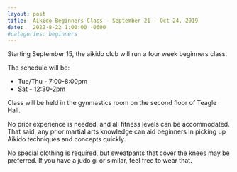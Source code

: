 ```yaml
---
layout: post
title:  Aikido Beginners Class - September 21 - Oct 24, 2019
date:   2022-8-22 1:00:00 -0600
#categories: beginners
---
```


Starting September 15, the aikido club will run a four week beginners class.

The schedule will be:
* Tue/Thu - 7:00-8:00pm
* Sat - 12:30-2pm

Class will be held in the gynmastics room on the second floor of Teagle Hall.

No prior experience is needed, and all fitness levels can be accommodated. That said, any prior martial arts knowledge can aid beginners in picking up Aikido techniques and concepts quickly.

No special clothing is required, but sweatpants that cover the knees may be preferred. If you have a judo gi or similar, feel free to wear that.
